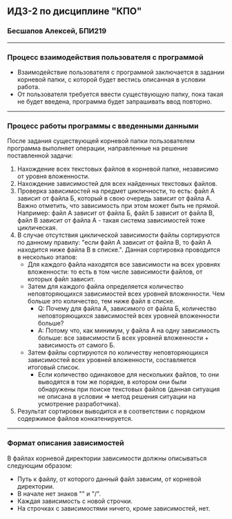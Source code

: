 ## ИДЗ-2 по дисциплине "КПО"
### Бесшапов Алексей, БПИ219
---
### Процесс взаимодействия пользователя с программой
- Взаимодействие пользователя с программой заключается в задании корневой папки, с которой будет вестись описанная в условии работа. 
- От пользователя требуется ввести существующую папку, пока такая не будет введена, программа будет запрашивать ввод повторно.
---
### Процесс работы программы с введенными данными
После задания существующей корневой папки пользователем программа выполняет операции, направленные на решение поставленной задачи:
1. Нахождение всех текстовых файлов в корневой папке, независимо от уровня вложенности.
2. Нахождение зависимостей для всех найденных текстовых файлов.
3. Проверка зависимостей на предмет цикличности, то есть: файл А зависит от файла Б, который в свою очередь зависит от файла А. Важно отметить, что зависимость при этом может быть не прямой. Например: файл А зависит от файла Б, файл Б зависит от файла В, файл В зависит от файла А - такая система зависимостей тоже циклическая.
4. В случае отсутствия циклической зависимости файлы сортируются по данному правилу: "если файл А зависит от файла В, то файл А находится ниже файла В в списке.". Данная сортировка проводится в несколько этапов: 
    - Для каждого файла находятся все зависимости на всех уровнях вложенности: то есть в том числе зависимости файлов, от которых файл зависит.
    - Затем для каждого файла определяется количество неповторяющихся зависимостей всех уровней вложенности. Чем больше это количество, тем ниже файл в списке.
      - Q: Почему для файла А, зависимого от файла Б, количество неповторяющихся зависимостей всех уровней вложенности больше?
      - A: Потому что, как минимум, у файла А на одну зависимость больше: все зависимости Б всех уровней вложенности + зависимость от самого Б.
    - Затем файлы сортируются по количеству неповторяющихся зависимостей всех уровней вложенности, составляется итоговый список.
      - Если количество одинаковое для нескольких файлов, то они выводятся в том же порядке, в котором они были обнаружены при поиске текстовых файлов (данная ситуация не описана в условии => метод решения ситуации на усмотрение разработчика).
5. Результат сортировки выводится и в соответствии с порядком содержимое файлов конкатенируется.
---
### Формат описания зависимостей
В файлах корневой директории зависимости должны описываться следующим образом:
- Путь к файлу, от которого данный файл зависим, от корневой директории.
- В начале нет знаков "\" и "/".
- Каждая зависимость с новой строчки.
- На строчках с зависимостями ничего, кроме зависимостей, нет.
